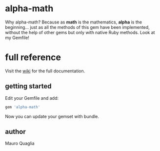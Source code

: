 # alpha-math
Why alpha-math?
Because as **math** is the mathematics, **alpha** is the beginning... just as all the methods of this gem have been implemented, without the help of other gems but only with native Ruby methods. Look at my Gemfile!

# full reference
Visit the [wiki](https://github.com/MauroQuaglia/mathematicus/wiki) for the full documentation.

## getting started
Edit your Gemfile and add:
```ruby
gem 'alpha-math'
```
Now you can update your gemset with bundle.

## author
Mauro Quaglia
